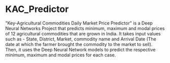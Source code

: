# KAC_Predictor
"Key-Agricultural Commodities Daily Market Price Predictor" is a Deep Neural Networks Project that predicts minimum, maximum and modal prices of 12 agricultural commodities that are grown in India. It takes input values such as - State, District, Market, commodity name and Arrival Date (The date at which the farmer brought the commodity to the market to sell). Then, it uses the Deep Neural Network models to predict the respective minimum, maximum and modal prices for each case.
